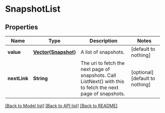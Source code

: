 # SnapshotList


## Properties
Name | Type | Description | Notes
------------ | ------------- | ------------- | -------------
**value** | [**Vector{Snapshot}**](Snapshot.md) | A list of snapshots. | [default to nothing]
**nextLink** | **String** | The uri to fetch the next page of snapshots. Call ListNext() with this to fetch the next page of snapshots. | [optional] [default to nothing]


[[Back to Model list]](../README.md#models) [[Back to API list]](../README.md#api-endpoints) [[Back to README]](../README.md)


